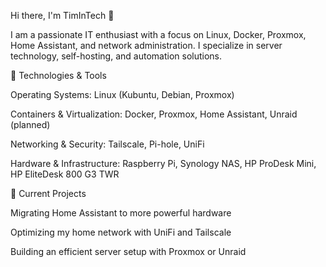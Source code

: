 Hi there, I'm TimInTech 👋

I am a passionate IT enthusiast with a focus on Linux, Docker, Proxmox, Home Assistant, and network administration. I specialize in server technology, self-hosting, and automation solutions.

🔧 Technologies & Tools

Operating Systems: Linux (Kubuntu, Debian, Proxmox)

Containers & Virtualization: Docker, Proxmox, Home Assistant, Unraid (planned)

Networking & Security: Tailscale, Pi-hole, UniFi

Hardware & Infrastructure: Raspberry Pi, Synology NAS, HP ProDesk Mini, HP EliteDesk 800 G3 TWR

🚀 Current Projects

Migrating Home Assistant to more powerful hardware

Optimizing my home network with UniFi and Tailscale

Building an efficient server setup with Proxmox or Unraid

